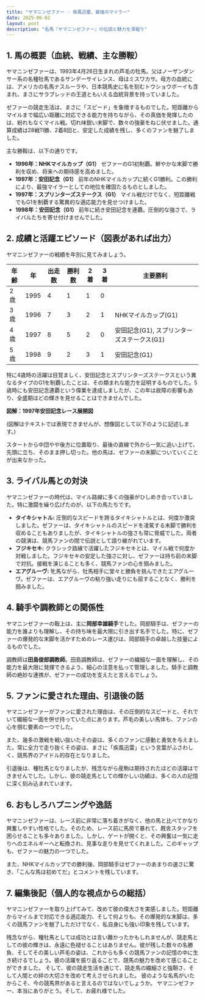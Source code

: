 ```yaml
---
title: "ヤマニンゼファー - 疾風迅雷、最強のマイラー"
date: 2025-06-02
layout: post
description: "名馬『ヤマニンゼファー』の伝説と魅力を深堀り"
---
```


## 1. 馬の概要（血統、戦績、主な勝鞍）

ヤマニンゼファーは、1993年4月26日生まれの芦毛の牡馬。父はノーザンダンサー系の名種牡馬であるサンデーサイレンス、母はミスワカサ。母方の血統には、アメリカの名馬ナスルーラや、日本競馬史に名を刻むトウショウボーイも含まれ、まさにサラブレッドの王道ともいえる血統背景を持っていました。

ゼファーの競走生活は、まさに「スピード」を象徴するものでした。短距離からマイルまで幅広い距離に対応できる能力を持ちながら、その真価を発揮したのは、紛れもなくマイル戦。切れ味鋭い末脚で、数々の強豪をねじ伏せました。通算成績は28戦11勝、2着8回と、安定した成績を残し、多くのファンを魅了しました。

主な勝鞍は、以下の通りです。

* **1996年：NHKマイルカップ（G1）**  ゼファーのG1初制覇。鮮やかな末脚で勝利を収め、将来への期待感を高めました。
* **1997年：安田記念（G1）**  前年のNHKマイルカップに続くG1勝利。この勝利により、最強マイラーとしての地位を確固たるものとしました。
* **1997年：スプリンターズステークス（G1）**  マイル戦だけでなく、短距離戦でもG1を制覇する驚異的な適応能力を見せつけました。
* **1998年：安田記念（G1）**  前年に続き安田記念を連覇。圧倒的な強さで、ライバルたちを寄せ付けませんでした。


## 2. 成績と活躍エピソード（図表があれば出力）

ヤマニンゼファーの戦績を年別に見てみましょう。

| 年齢 | 年 | 出走数 | 勝利数 | 2着 | 3着 | 主要勝利 |
|---|---|---|---|---|---|---|
| 2歳 | 1995 | 4 | 1 | 1 | 0 |  |
| 3歳 | 1996 | 7 | 3 | 2 | 1 | NHKマイルカップ(G1) |
| 4歳 | 1997 | 8 | 5 | 2 | 0 | 安田記念(G1), スプリンターズステークス(G1) |
| 5歳 | 1998 | 9 | 2 | 3 | 1 | 安田記念(G1) |


特に4歳時の活躍は目覚ましく、安田記念とスプリンターズステークスという異なるタイプのG1を制覇したことは、その類まれな能力を証明するものでした。5歳時にも安田記念連覇という偉業を達成しましたが、この年は故障の影響もあり、全盛期ほどの輝きを見せることはできませんでした。

**図解：1997年安田記念レース展開図**

(図解はテキストでは表現できませんが、想像図として以下のように記述します。)

スタートから中団やや後方に位置取り、最後の直線で外から一気に追い上げて、先頭に立ち、そのまま押し切った。他の馬は、ゼファーの末脚についていくことが出来なかった。


## 3. ライバル馬との対決

ヤマニンゼファーの時代は、マイル路線に多くの強豪がひしめき合っていました。特に激闘を繰り広げたのが、以下の馬たちです。

* **タイキシャトル:**  圧倒的なスピードを誇るタイキシャトルとは、何度か激突しました。ゼファーは、タイキシャトルのスピードを凌駕する末脚で勝利を収めることもありましたが、タイキシャトルの強さも常に脅威でした。両者の競演は、競馬ファンの間で伝説として語り継がれています。
* **フジキセキ:**  クラシック路線で活躍したフジキセキとは、マイル戦で何度か対戦しました。フジキセキの安定した強さに対し、ゼファーは持ち前の末脚で対抗。接戦を演じることも多く、競馬ファンの心を掴みました。
* **エアグルーヴ:**  牝馬ながら、牡馬相手に堂々と勝負を挑んできたエアグルーヴ。ゼファーは、エアグルーヴの粘り強い走りにも屈することなく、勝利を掴みました。


## 4. 騎手や調教師との関係性

ヤマニンゼファーの鞍上は、主に**岡部幸雄騎手**でした。岡部騎手は、ゼファーの能力を誰よりも理解し、その持ち味を最大限に引き出す名手でした。特に、ゼファーの爆発的な末脚を活かすためのレース運びは、岡部騎手の卓越した技量によるものでした。

調教師は**田島俊郎調教師**。田島調教師は、ゼファーの繊細な一面を理解し、その能力を最大限に発揮できるよう、細心の注意を払って管理しました。騎手と調教師の絶妙な連携が、ゼファーの成功を支えたと言えるでしょう。


## 5. ファンに愛された理由、引退後の話

ヤマニンゼファーがファンに愛された理由は、その圧倒的なスピードと、それでいて繊細な一面を併せ持っていた点にあります。芦毛の美しい馬体も、ファンの心を掴む要素の一つでした。

また、幾多の激戦を戦い抜いたその姿は、多くのファンに感動と勇気を与えました。常に全力で走り抜くその姿は、まさに「疾風迅雷」という言葉がふさわしく、競馬界のアイドル的存在となりました。

引退後は、種牡馬となりましたが、残念ながら産駒は期待されたほどの活躍はできませんでした。しかし、彼の競走馬としての輝かしい功績は、多くの人の記憶に深く刻み込まれています。


## 6. おもしろハプニングや逸話

ヤマニンゼファーは、レース前に非常に落ち着きがなく、他の馬と比べてかなり興奮しやすい性格でした。そのため、レース前に馬房で暴れて、厩舎スタッフを困らせることも多々ありました。しかし、ゲートが開くと、その興奮は一気に走りへのエネルギーへと転換され、見事な走りを見せてくれました。このギャップも、ゼファーの魅力の一つでした。

また、NHKマイルカップでの勝利後、岡部騎手はゼファーのあまりの速さに驚き、「こんな馬は初めてだ」とコメントを残しています。


## 7. 編集後記（個人的な視点からの総括）

ヤマニンゼファーを取り上げてみて、改めて彼の偉大さを実感しました。短距離からマイルまで対応できる適応能力、そして何よりも、その爆発的な末脚は、多くの競馬ファンを魅了しただけでなく、私自身にも強い印象を残しています。

残念ながら、種牡馬としては成功とは言い難かったかもしれませんが、競走馬としての彼の輝きは、永遠に色褪せることはありません。彼が残した数々の名勝負、そしてその美しい芦毛の姿は、これからも多くの競馬ファンの記憶の中に生き続けるでしょう。彼の活躍を振り返ることで、競馬の魅力を改めて感じることができました。  そして、彼の競走生活を通じて、競走馬の繊細さと強靭さ、そして人間との絆の大切さを改めて考えさせられました。  彼のような名馬がいたからこそ、今の競馬界があると言えるのではないでしょうか。  ヤマニンゼファー、本当にありがとう。そして、お疲れ様でした。
